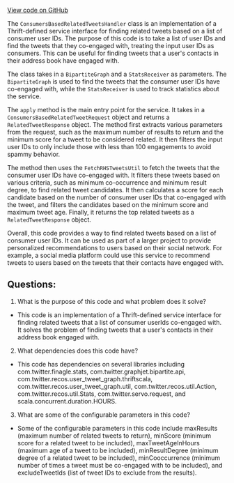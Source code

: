 [View code on GitHub](https://github.com/misbahsy/the-algorithm/src/scala/com/twitter/recos/user_tweet_graph/relatedTweetHandlers/ConsumersBasedRelatedTweetsHandler.scala)

The `ConsumersBasedRelatedTweetsHandler` class is an implementation of a Thrift-defined service interface for finding related tweets based on a list of consumer user IDs. The purpose of this code is to take a list of user IDs and find the tweets that they co-engaged with, treating the input user IDs as consumers. This can be useful for finding tweets that a user's contacts in their address book have engaged with.

The class takes in a `BipartiteGraph` and a `StatsReceiver` as parameters. The `BipartiteGraph` is used to find the tweets that the consumer user IDs have co-engaged with, while the `StatsReceiver` is used to track statistics about the service.

The `apply` method is the main entry point for the service. It takes in a `ConsumersBasedRelatedTweetRequest` object and returns a `RelatedTweetResponse` object. The method first extracts various parameters from the request, such as the maximum number of results to return and the minimum score for a tweet to be considered related. It then filters the input user IDs to only include those with less than 100 engagements to avoid spammy behavior.

The method then uses the `FetchRHSTweetsUtil` to fetch the tweets that the consumer user IDs have co-engaged with. It filters these tweets based on various criteria, such as minimum co-occurrence and minimum result degree, to find related tweet candidates. It then calculates a score for each candidate based on the number of consumer user IDs that co-engaged with the tweet, and filters the candidates based on the minimum score and maximum tweet age. Finally, it returns the top related tweets as a `RelatedTweetResponse` object.

Overall, this code provides a way to find related tweets based on a list of consumer user IDs. It can be used as part of a larger project to provide personalized recommendations to users based on their social network. For example, a social media platform could use this service to recommend tweets to users based on the tweets that their contacts have engaged with.
## Questions: 
 1. What is the purpose of this code and what problem does it solve?
- This code is an implementation of a Thrift-defined service interface for finding related tweets that a list of consumer userIds co-engaged with. It solves the problem of finding tweets that a user's contacts in their address book engaged with.

2. What dependencies does this code have?
- This code has dependencies on several libraries including com.twitter.finagle.stats, com.twitter.graphjet.bipartite.api, com.twitter.recos.user_tweet_graph.thriftscala, com.twitter.recos.user_tweet_graph.util, com.twitter.recos.util.Action, com.twitter.recos.util.Stats, com.twitter.servo.request, and scala.concurrent.duration.HOURS.

3. What are some of the configurable parameters in this code?
- Some of the configurable parameters in this code include maxResults (maximum number of related tweets to return), minScore (minimum score for a related tweet to be included), maxTweetAgeInHours (maximum age of a tweet to be included), minResultDegree (minimum degree of a related tweet to be included), minCooccurrence (minimum number of times a tweet must be co-engaged with to be included), and excludeTweetIds (list of tweet IDs to exclude from the results).